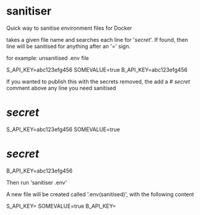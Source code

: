 # sanitiser
Quick way to sanitise environment files for Docker

takes a given file name and searches each line for '*secret*'. If found, then line will be sanitised for anything after an '=' sign.

for example: unsanitised .env file

S_API_KEY=abc123efg456
SOMEVALUE=true
B_API_KEY=abc123efg456

If you wanted to publish this with the secrets removed, the add a # *secret* comment above any line you need sanitised

# *secret*
S_API_KEY=abc123efg456
SOMEVALUE=true
# *secret*
B_API_KEY=abc123efg456

Then run 'sanitiser .env'

A new file will be created called '.env(sanitised)', with the following content

S_API_KEY=<enter your value>
SOMEVALUE=true
B_API_KEY=<enter your value>
